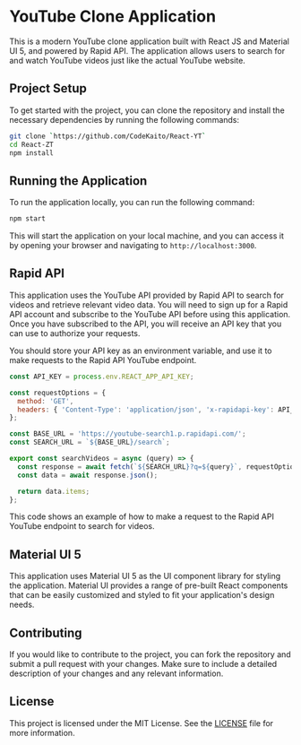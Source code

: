 # YouTube Clone Application 

This is a modern YouTube clone application built with React JS and Material UI 5, and powered by Rapid API. The application allows users to search for and watch YouTube videos just like the actual YouTube website. 

## Project Setup 

To get started with the project, you can clone the repository and install the necessary dependencies by running the following commands: 

```sh
git clone `https://github.com/CodeKaito/React-YT`
cd React-ZT
npm install 
```

## Running the Application 

To run the application locally, you can run the following command:

```sh
npm start 
```

This will start the application on your local machine, and you can access it by opening your browser and navigating to `http://localhost:3000`. 

## Rapid API 

This application uses the YouTube API provided by Rapid API to search for videos and retrieve relevant video data. You will need to sign up for a Rapid API account and subscribe to the YouTube API before using this application. Once you have subscribed to the API, you will receive an API key that you can use to authorize your requests. 

You should store your API key as an environment variable, and use it to make requests to the Rapid API YouTube endpoint. 

```js
const API_KEY = process.env.REACT_APP_API_KEY;

const requestOptions = {
  method: 'GET',
  headers: { 'Content-Type': 'application/json', 'x-rapidapi-key': API_KEY },
};

const BASE_URL = 'https://youtube-search1.p.rapidapi.com/';
const SEARCH_URL = `${BASE_URL}/search`;

export const searchVideos = async (query) => {
  const response = await fetch(`${SEARCH_URL}?q=${query}`, requestOptions);
  const data = await response.json();

  return data.items;
};
```

This code shows an example of how to make a request to the Rapid API YouTube endpoint to search for videos. 

## Material UI 5 

This application uses Material UI 5 as the UI component library for styling the application. Material UI provides a range of pre-built React components that can be easily customized and styled to fit your application's design needs. 

## Contributing 

If you would like to contribute to the project, you can fork the repository and submit a pull request with your changes. Make sure to include a detailed description of your changes and any relevant information. 

## License 

This project is licensed under the MIT License. See the [LICENSE](LICENSE) file for more information.
